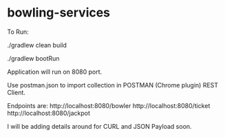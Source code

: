 # bowling-services

To Run:

./gradlew clean build

./gradlew bootRun

Application will run on 8080 port.

Use postman.json to import collection in POSTMAN (Chrome plugin) REST Client. 

Endpoints are:
http://localhost:8080/bowler
http://localhost:8080/ticket
http://localhost:8080/jackpot

I will be adding details around for CURL and JSON Payload soon.
